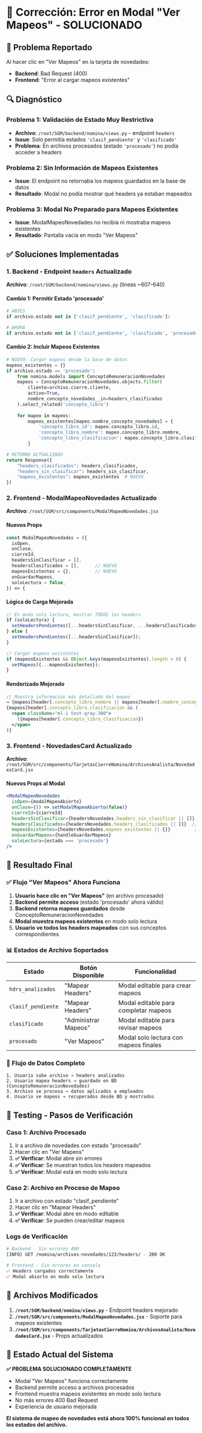 # 🔧 Corrección: Error en Modal "Ver Mapeos" - SOLUCIONADO

## 🐛 **Problema Reportado**
Al hacer clic en "Ver Mapeos" en la tarjeta de novedades:
- **Backend**: Bad Request (400)
- **Frontend**: "Error al cargar mapeos existentes"

## 🔍 **Diagnóstico**

### **Problema 1: Validación de Estado Muy Restrictiva**
- **Archivo**: `/root/SGM/backend/nomina/views.py` - endpoint `headers`
- **Issue**: Solo permitía estados `'clasif_pendiente'` y `'clasificado'`
- **Problema**: En archivos procesados (estado `'procesado'`) no podía acceder a headers

### **Problema 2: Sin Información de Mapeos Existentes**
- **Issue**: El endpoint no retornaba los mapeos guardados en la base de datos
- **Resultado**: Modal no podía mostrar qué headers ya estaban mapeados

### **Problema 3: Modal No Preparado para Mapeos Existentes**
- **Issue**: ModalMapeoNovedades no recibía ni mostraba mapeos existentes
- **Resultado**: Pantalla vacía en modo "Ver Mapeos"

## ✅ **Soluciones Implementadas**

### **1. Backend - Endpoint `headers` Actualizado**

**Archivo**: `/root/SGM/backend/nomina/views.py` (líneas ~607-640)

#### **Cambio 1: Permitir Estado 'procesado'**
```python
# ANTES
if archivo.estado not in ['clasif_pendiente', 'clasificado']:

# AHORA  
if archivo.estado not in ['clasif_pendiente', 'clasificado', 'procesado']:
```

#### **Cambio 2: Incluir Mapeos Existentes**
```python
# NUEVO: Cargar mapeos desde la base de datos
mapeos_existentes = {}
if archivo.estado == 'procesado':
    from nomina.models import ConceptoRemuneracionNovedades
    mapeos = ConceptoRemuneracionNovedades.objects.filter(
        cliente=archivo.cierre.cliente,
        activo=True,
        nombre_concepto_novedades__in=headers_clasificados
    ).select_related('concepto_libro')
    
    for mapeo in mapeos:
        mapeos_existentes[mapeo.nombre_concepto_novedades] = {
            'concepto_libro_id': mapeo.concepto_libro.id,
            'concepto_libro_nombre': mapeo.concepto_libro.nombre,
            'concepto_libro_clasificacion': mapeo.concepto_libro.clasificacion
        }

# RETORNO ACTUALIZADO
return Response({
    "headers_clasificados": headers_clasificados,
    "headers_sin_clasificar": headers_sin_clasificar,
    "mapeos_existentes": mapeos_existentes  # NUEVO
})
```

### **2. Frontend - ModalMapeoNovedades Actualizado**

**Archivo**: `/root/SGM/src/components/ModalMapeoNovedades.jsx`

#### **Nuevos Props**
```jsx
const ModalMapeoNovedades = ({
  isOpen,
  onClose,
  cierreId,
  headersSinClasificar = [],
  headersClasificados = [],      // NUEVO
  mapeosExistentes = {},         // NUEVO
  onGuardarMapeos,
  soloLectura = false,
}) => {
```

#### **Lógica de Carga Mejorada**
```jsx
// En modo solo lectura, mostrar TODOS los headers
if (soloLectura) {
  setHeadersPendientes([...headersSinClasificar, ...headersClasificados]);
} else {
  setHeadersPendientes([...headersSinClasificar]);
}

// Cargar mapeos existentes
if (mapeosExistentes && Object.keys(mapeosExistentes).length > 0) {
  setMapeos({...mapeosExistentes});
}
```

#### **Renderizado Mejorado**
```jsx
// Muestra información más detallada del mapeo
→ {mapeos[header].concepto_libro_nombre || mapeos[header].nombre_concepto}
{mapeos[header].concepto_libro_clasificacion && (
  <span className="ml-1 text-gray-300">
    ({mapeos[header].concepto_libro_clasificacion})
  </span>
)}
```

### **3. Frontend - NovedadesCard Actualizado**

**Archivo**: `/root/SGM/src/components/TarjetasCierreNomina/ArchivosAnalista/NovedadesCard.jsx`

#### **Nuevos Props al Modal**
```jsx
<ModalMapeoNovedades
  isOpen={modalMapeoAbierto}
  onClose={() => setModalMapeoAbierto(false)}
  cierreId={cierreId}
  headersSinClasificar={headersNovedades.headers_sin_clasificar || []}
  headersClasificados={headersNovedades.headers_clasificados || []}  // NUEVO
  mapeosExistentes={headersNovedades.mapeos_existentes || {}}         // NUEVO
  onGuardarMapeos={handleGuardarMapeos}
  soloLectura={estado === 'procesado'}
/>
```

## 🎯 **Resultado Final**

### **✅ Flujo "Ver Mapeos" Ahora Funciona**

1. **Usuario hace clic en "Ver Mapeos"** (en archivo procesado)
2. **Backend permite acceso** (estado 'procesado' ahora válido)  
3. **Backend retorna mapeos guardados** desde ConceptoRemuneracionNovedades
4. **Modal muestra mapeos existentes** en modo solo lectura
5. **Usuario ve todos los headers mapeados** con sus conceptos correspondientes

### **📊 Estados de Archivo Soportados**

| Estado | Botón Disponible | Funcionalidad |
|--------|------------------|---------------|
| `hdrs_analizados` | "Mapear Headers" | Modal editable para crear mapeos |
| `clasif_pendiente` | "Mapear Headers" | Modal editable para completar mapeos |
| `clasificado` | "Administrar Mapeos" | Modal editable para revisar mapeos |
| `procesado` | "Ver Mapeos" | Modal solo lectura con mapeos finales |

### **🔄 Flujo de Datos Completo**

```
1. Usuario sube archivo → headers analizados
2. Usuario mapea headers → guardado en BD (ConceptoRemuneracionNovedades)
3. Archivo se procesa → datos aplicados a empleados
4. Usuario ve mapeos → recuperados desde BD y mostrados
```

## 🧪 **Testing - Pasos de Verificación**

### **Caso 1: Archivo Procesado**
1. Ir a archivo de novedades con estado "procesado"
2. Hacer clic en "Ver Mapeos"
3. **✅ Verificar**: Modal abre sin errores
4. **✅ Verificar**: Se muestran todos los headers mapeados
5. **✅ Verificar**: Modal está en modo solo lectura

### **Caso 2: Archivo en Proceso de Mapeo**
1. Ir a archivo con estado "clasif_pendiente"
2. Hacer clic en "Mapear Headers"
3. **✅ Verificar**: Modal abre en modo editable
4. **✅ Verificar**: Se pueden crear/editar mapeos

### **Logs de Verificación**
```bash
# Backend - Sin errores 400
[INFO] GET /nomina/archivos-novedades/123/headers/ - 200 OK

# Frontend - Sin errores en consola
✅ Headers cargados correctamente
✅ Modal abierto en modo solo lectura
```

## 📝 **Archivos Modificados**

1. **`/root/SGM/backend/nomina/views.py`** - Endpoint headers mejorado
2. **`/root/SGM/src/components/ModalMapeoNovedades.jsx`** - Soporte para mapeos existentes
3. **`/root/SGM/src/components/TarjetasCierreNomina/ArchivosAnalista/NovedadesCard.jsx`** - Props actualizados

## 🚀 **Estado Actual del Sistema**

**✅ PROBLEMA SOLUCIONADO COMPLETAMENTE**

- Modal "Ver Mapeos" funciona correctamente
- Backend permite acceso a archivos procesados  
- Frontend muestra mapeos existentes en modo solo lectura
- No más errores 400 Bad Request
- Experiencia de usuario mejorada

**El sistema de mapeo de novedades está ahora 100% funcional en todos los estados del archivo.**
